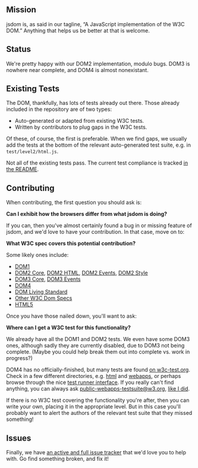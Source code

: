 ## Mission

jsdom is, as said in our tagline, “A JavaScript implementation of the W3C DOM.” Anything that helps us be better at that is welcome.

## Status

We're pretty happy with our DOM2 implementation, modulo bugs. DOM3 is nowhere near complete, and DOM4 is almost nonexistant.

## Existing Tests

The DOM, thankfully, has lots of tests already out there. Those already included in the repository are of two types:

* Auto-generated or adapted from existing W3C tests.
* Written by contributors to plug gaps in the W3C tests.

Of these, of course, the first is preferable. When we find gaps, we usually add the tests at the bottom of the relevant auto-generated test suite, e.g. in `test/level2/html.js`.

Not all of the existing tests pass. The current test compliance is tracked [in the README](https://github.com/tmpvar/jsdom#test-compliance).

## Contributing

When contributing, the first question you should ask is:

**Can I exhibit how the browsers differ from what jsdom is doing?**

If you can, then you've almost certainly found a bug in or missing feature of jsdom, and we'd love to have your contribution. In that case, move on to:

**What W3C spec covers this potential contribution?**

Some likely ones include:

* [DOM1](http://www.w3.org/TR/1998/REC-DOM-Level-1-19981001/cover.html)
* [DOM2 Core](http://www.w3.org/TR/2000/REC-DOM-Level-2-Core-20001113/), [DOM2 HTML](http://www.w3.org/TR/2003/REC-DOM-Level-2-HTML-20030109/), [DOM2 Events](http://www.w3.org/TR/2000/REC-DOM-Level-2-Events-20001113/), [DOM2 Style](http://www.w3.org/TR/2000/REC-DOM-Level-2-Style-20001113/)
* [DOM3 Core](http://www.w3.org/TR/2004/REC-DOM-Level-3-Core-20040407/), [DOM3 Events](http://www.w3.org/TR/DOM-Level-3-Events/)
* [DOM4](http://www.w3.org/TR/2012/WD-dom-20120405/)
* [DOM Living Standard](http://dom.spec.whatwg.org/)
* [Other W3C Dom Specs](http://www.w3.org/standards/techs/dom)
* [HTML5](http://www.w3.org/TR/html5/)

Once you have those nailed down, you'll want to ask:

**Where can I get a W3C test for this functionality?**

We already have all the DOM1 and DOM2 tests. We even have some DOM3 ones, although sadly they are currently disabled, due to DOM3 not being complete. (Maybe you could help break them out into complete vs. work in progress?)

DOM4 has no officially-finished, but many tests are found [on w3c-test.org](http://w3c-test.org/). Check in a few different directories, e.g. [html](http://w3c-test.org/html/tests/) and [webapps](http://w3c-test.org/webapps/), or perhaps browse through the nice [test runner interface](http://w3c-test.org/framework/app/suite). If you really can't find anything, you can always ask [public-webapps-testsuite@w3.org](mailto:public-webapps-testsuite@w3.org), [like I did](http://lists.w3.org/Archives/Public/public-webapps-testsuite/2012Aug/0001.html).

If there is no W3C test covering the functionality you're after, then you can write your own, placing it in the appropriate level. But in this case you'll probably want to alert the authors of the relevant test suite that they missed something!

## Issues

Finally, we have [an active and full issue tracker](https://github.com/tmpvar/jsdom/issues) that we'd love you to help with. Go find something broken, and fix it!
